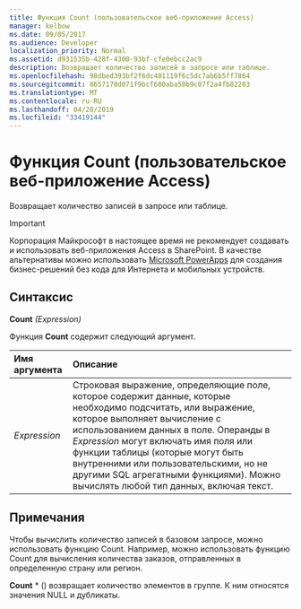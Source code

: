 ```yaml
---
title: Функция Count (пользовательское веб-приложение Access)
manager: kelbow
ms.date: 09/05/2017
ms.audience: Developer
localization_priority: Normal
ms.assetid: d931535b-428f-4300-93bf-cfe0ebcc2ac9
description: Возвращает количество записей в запросе или таблице.
ms.openlocfilehash: 98dbed393bf2f6dc401119f6c5dc7ab6b5ff7864
ms.sourcegitcommit: 8657170d071f9bcf680aba50b9c07f2a4fb82283
ms.translationtype: MT
ms.contentlocale: ru-RU
ms.lasthandoff: 04/28/2019
ms.locfileid: "33419144"
---
```

# <a name="count-function-access-custom-web-app"></a>Функция Count (пользовательское веб-приложение Access)

Возвращает количество записей в запросе или таблице.
  
> [!IMPORTANT]
> Корпорация Майкрософт в настоящее время не рекомендует создавать и использовать веб-приложения Access в SharePoint. В качестве альтернативы можно использовать [Microsoft PowerApps](https://powerapps.microsoft.com/en-us/) для создания бизнес-решений без кода для Интернета и мобильных устройств. 
  
## <a name="syntax"></a>Синтаксис

**Count** *(Expression)* 
  
Функция **Count** содержит следующий аргумент. 
  
|**Имя аргумента**|**Описание**|
|:-----|:-----|
| *Expression*  <br/> |Строковая выражение, определяющие поле, которое содержит данные, которые необходимо подсчитать, или выражение, которое выполняет вычисление с использованием данных в поле. Операнды в  *Expression*  могут включать имя поля или функции таблицы (которые могут быть внутренними или пользовательскими, но не другими SQL агрегатными функциями). Можно вычислять любой тип данных, включая текст.  <br/> |
   
## <a name="remarks"></a>Примечания

Чтобы вычислить количество записей в базовом запросе, можно использовать функцию Count. Например, можно использовать функцию Count для вычисления количества заказов, отправленных в определенную страну или регион.
  
**Count** \* () возвращает количество элементов в группе. К ним относятся значения NULL и дубликаты. 
  

